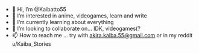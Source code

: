 - 👋 Hi, I’m @Kaibatto55
- 👀 I’m interested in anime, videogames, learn and write
- 🌱 I’m currently learning about everything
- 💞️ I’m looking to collaborate on... IDK, videogames(?
- 📫 How to reach me ... try with akira.kaiba.55@gmail.com or in my reddit u/Kaiba_Stories

<!---
Kaibatto55/Kaibatto55 is a ✨ special ✨ repository because its `README.md` (this file) appears on your GitHub profile.
You can click the Preview link to take a look at your changes.
--->
